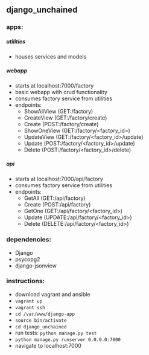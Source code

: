 ## django_unchained

### apps:

##### utilities
- houses services and models

##### webapp
- starts at localhost:7000/factory
- basic webapp with crud functionality
- consumes factory service from utilities
- endpoints:
  - ShowAllView (GET:/factory)
  - CreateView (GET:/factory/create)
  - Create (POST:/factory/create)
  - ShowOneView (GET:/factory/<factory_id>)
  - UpdateView (GET:/factory/<factory_id>/update)
  - Update (POST:/factory/<factory_id>/update)
  - Delete (POST:/factory/<factory_id>/delete)

##### api
- starts at localhost:7000/api/factory
- consumes factory service from utilities
- endpoints:
  - GetAll (GET:/api/factory)
  - Create (POST:/api/factory)
  - GetOne (GET:/api/factory/<factory_id>)
  - Update (UPDATE:/api/factory/<factory_id>)
  - Delete (DELETE:/api/factory/<factory_id>)

### dependencies:

- Django
- psycopg2
- django-jsonview


### instructions:

- download vagrant and ansible
- `vagrant up`
- `vagrant ssh`
- `cd /var/www/django-app`
- `source bin/activate`
- `cd django_unchained`
- run tests: `python manage.py test`
- `python manage.py runserver 0.0.0.0:7000`
- navigate to localhost:7000

